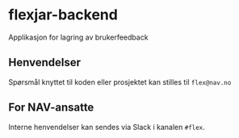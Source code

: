 # flexjar-backend

Applikasjon for lagring av brukerfeedback

## Henvendelser

Spørsmål knyttet til koden eller prosjektet kan stilles til `flex@nav.no`

## For NAV-ansatte

Interne henvendelser kan sendes via Slack i kanalen `#flex`.